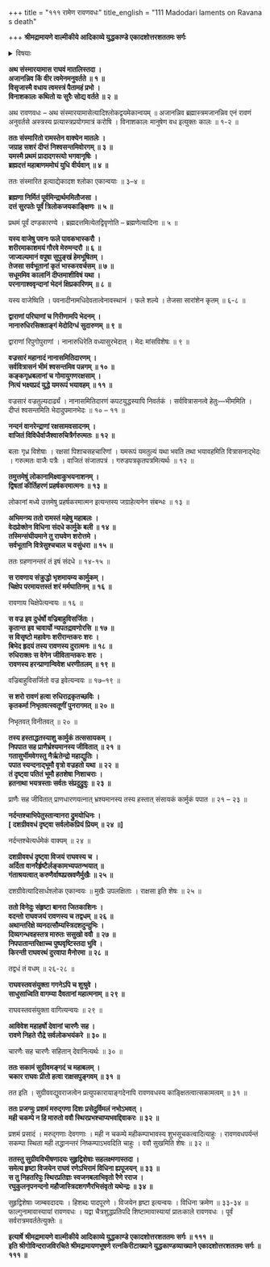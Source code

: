 +++
title = "१११ रामेण रावणवधः"
title_english = "111 Madodari laments on Ravana s death"

+++
**श्रीमद्रामायणे वाल्मीकीये आदिकाव्ये युद्धकाण्डे एकादशोत्तरशततमः सर्गः**


<details><summary>विषयाः</summary>

रावणस्य पूर्वपूर्वस्मिन्शिरसिछिन्नेछिन्नेपि पुनः पुनः शिरोन्तरप्ररोहेसति मातलिसमु -द्बोधितेन रामेण ब्रह्मास्त्रेण रावणहृदयविभेदनम् ॥ १ ॥ रावणेहते हर्षादिन्द्रादिभी रामरथोपरिपुष्पवर्षणम् ॥ २ ॥ सुग्रीव विभीषणादिभिर्हर्षाच्छ्रीरामाभिपूजनम् ॥ ३ ॥

</details>




**अथ संस्मारयामास राघवं मातलिस्तदा ।  
अजानन्निव किं वीर त्वमेनमनुवर्तते ॥ १ ॥  
विसृजास्मै वधाय त्वमस्त्रं पैतामहं प्रभो ।  
विनाशकालः कथितो यः सुरैः सोद्य वर्तते ॥ २ ॥**

अथ रावणवधः – अथ संस्मारयामासेत्यादिश्लोकद्वयमेकान्वयम् ॥ अजानन्निव ब्रह्मास्त्रमजानन्निव एनं रावणं अनुवर्तसे अस्त्रस्य प्रत्यास्त्रप्रयोगमात्रं करोषि । विनाशकालः मानुषेण वध इत्युक्तः कालः ॥ १-२ ॥



**ततः संस्मारितो रामस्तेन वाक्येन मातलेः ।  
जग्राह सशरं दीप्तं निश्वसन्तमिवोरगम् ॥ ३ ॥  
यमस्मै प्रथमं प्रादादगस्त्यो भगवानृषिः ।  
ब्रह्मदत्तं महाबाणममोघं युधि वीर्यवान् ॥ ४ ॥**

ततः संस्मारित इत्याद्येकादश श्लोका एकान्वयाः ॥ ३–४ ॥



**ब्रह्मणा निर्मितं पूर्वमिन्द्रार्थममितौजसा ।  
दत्तं सुरपतेः पूर्वं त्रिलोकजयकाङ्क्षिणः ॥ ५ ॥**

प्रथमं पूर्वं दण्डकारण्ये । ब्रह्मदत्तमित्येतद्विवृणोति – ब्रह्मणेत्यादिना ॥ ५ ॥



**यस्य वाजेषु पवनः फले पावकभास्करौ ।  
शरीरमाकाशमयं गौरवे मेरुमन्दरौ ॥ ६ ॥  
जाज्वल्यमानं वपुषा सुपुङ्खं हेमभूषितम् ।  
तेजसा सर्वभूतानां कृतं भास्करवर्चसम् ॥ ७ ॥  
सधूममिव कालानिं दीप्तमाशीविषं यथा ।  
परनागाश्ववृन्दानां भेदनं क्षिप्रकारिणम् ॥ ८ ॥**

यस्य वाजेष्विति । पवनादीनामधिदेवतात्वेनावस्थानं । फले शल्ये । तेजसा सारांशेन कृतम् ॥ ६-८ ॥



**द्वाराणां परिघाणां च गिरीणामपि भेदनम् ।  
नानारुधिरसिक्ताङ्गं मेदोदिग्धं सुदारुणम् ॥ ९ ॥**

द्वाराणां रिपुगोपुराणां । नानारुधिरेति वध्यासुरभेदात् । मेदः मांसविशेषः ॥ ९ ॥



**वज्रसारं महानादं नानासमितिदारणम् ।  
सर्ववित्रासनं भीमं श्वसन्तमिव पन्नगम् ॥ १० ॥  
कङ्कगृध्रबलानां च गोमायुगणरक्षसाम् ।  
नित्यं भक्ष्यप्रदं युद्धे यमरूपं भयावहम् ॥ ११ ॥**

वज्रसारं वज्रतुल्यदार्ढ्यं । नानासमितिदारणं कपटयुद्धस्यापि निवर्तकं । सर्ववित्रासनत्वे हेतुः—भीममिति । दीप्तं श्वसन्तमिति भेदादुपमानभेदः ॥ १० – ११ ॥



**नन्दनं वानरेन्द्राणां रक्षसामवसादनम् ।  
वाजितं विविधैर्वाजैश्वारुचित्रैर्गरुत्मतः ॥ १२ ॥**

बलाः गृध्र विशेषाः । रक्षसां पिशाचसहचारिणां । यमरूपं यमतुल्यं यथा भवति तथा भयावहमिति वित्रासनाद्भेदः । गरुत्मतः वाजैः पत्रैः । वाजितं संजातपत्रं । गरुडपत्रकृतपत्रमित्यर्थः ॥ १२ ॥



**तमुत्तमेषुं लोकानामिक्ष्वाकुभयनाशनम् ।  
द्विषतां कीर्तिहरणं प्रहर्षकरमात्मनः ॥ १३ ॥**

लोकानां मध्ये उत्तमेषु प्रहर्षकरमात्मन इत्यन्तस्य जग्राहेत्यनेन संबन्धः ॥ १३ ॥



**अभिमन्त्र्य ततो रामस्तं महेषु महाबलः ।  
वेदप्रोक्तेन विधिना संदधे कार्मुके बली ॥ १४ ॥  
तस्मिन्संघीयमाने तु राघवेण शरोत्तमे ।  
सर्वभूतानि वित्रेसुश्चचाल च वसुंधरा ॥ १५ ॥**

ततः ग्रहणानन्तरं तं इषं संदधे ॥ १४-१५ ॥



**स रावणाय संक्रुद्धो भृशमायम्य कार्मुकम् ।  
चिक्षेप परमायत्तस्तं शरं मर्मघातिनम् ॥ १६ ॥**

रावणाय चिक्षेपेत्यन्वयः ॥ १६ ॥



**स वज्र इव दुर्धर्षो वज्रिबाहुविसर्जितः ।  
कृतान्त इव चावार्यो न्यपतद्रावणोरसि ॥ १७ ॥  
स विसृष्टो महावेगः शरीरान्तकरः शरः ।  
बिभेद हृदयं तस्य रावणस्य दुरात्मनः ॥ १८ ॥  
रुधिराक्तः स वेगेन जीवितान्तकरः शरः ।  
रावणस्य हरन्प्राणान्विवेश धरणीतलम् ॥ १९ ॥**

वज्रिबाहुविसर्जितो वज्र इवेत्यन्वयः ॥ १७–१९ ॥



**स शरो रावणं हत्वा रुधिराद्रकृतच्छविः ।  
कृतकर्मा निभृतवत्स्वतूणीं पुनरागमत् ॥ २० ॥**

निभृतवत् विनीतवत् ॥ २० ॥



**तस्य हस्ताद्धतस्याशु कार्मुकं तत्ससायकम् ।  
निपपात सह प्राणैर्भ्रश्यमानस्य जीवितात् ॥ २१ ॥  
गतासुर्भीमवेगस्तु नैर्ऋतेन्द्रो महाद्युतिः ।  
पपात स्यन्दनाद्भूमौ वृत्रो वज्रहतो यथा ॥ २२ ॥  
तं दृष्ट्वा पतितं भूमौ हतशेषा निशाचराः ।  
हतनाथा भयत्रस्ताः सर्वतः संप्रदुद्रुवुः ॥ २३ ॥**

प्राणैः सह जीवितात् प्राणधारणयत्नात् भ्रश्यमानस्य तस्य हस्तात् संसायकं कार्मुकं पपात ॥ २१ – २३ ॥



**नर्दन्तश्चाभिपेतुस्तान्वानरा द्रुमयोधिनः ।  
\[ दशग्रीववधं दृष्ट्वा सर्वलोकप्रियं प्रियम् ॥ २४ ॥\]**

नर्दन्तश्चेत्यर्धमेकं वाक्यम् ॥ २४ ॥



**दशग्रीववधं दृष्ट्वा विजयं राघवस्य च ।  
अर्दिता वानरैर्हृष्टैर्लङ्कामभ्यपतन्भयात् ॥  
गंताश्रयत्वात् करुणैर्वाष्पप्रस्रवणैर्मुखैः ॥ २५ ॥**

दशग्रीवेत्यादिसार्धश्लोक एकान्वयः ॥ मुखैः उपलक्षिताः । राक्षसा इति शेषः ॥ २५ ॥



**ततो विनेदुः संहृष्टा बानरा जितकाशिनः ।  
वदन्तो राघवजयं रावणस्य च तद्वधम् ॥ २६ ॥  
अथान्तरिक्षे व्यनदत्सौम्यस्त्रिदशदुन्दुभिः ।  
दिव्यगन्धवहस्तत्र मारुतः ससुखो ववौ ॥ २७ ॥  
निपपातान्तरिक्षाच्च पुष्पवृष्टिस्तदा भुवि ।  
किरन्ती राघवरथं दुरवापा मैनोरमा ॥ २८ ॥**

तद्वधं तं वधम् ॥ २६-२८ ॥



**राघवस्तवसंयुक्ता गगनेऽपि च शुश्रुवे ।  
साधुसाध्विति वागम्या दैवतानां महात्मनाम् ॥ २९ ॥**

राघवस्तवसंयुक्ता वागित्यन्वयः ॥ २९ ॥



**आविवेश महाहर्षो देवानां चारणैः सह ।  
रावणे निहते रौद्रे सर्वलोकभयंकरे ॥ ३० ॥**

चारणैः सह चारणैः सहितान् देवानित्यर्थः ॥ ३० ॥



**ततः सकामं सुग्रीवमङ्गदं च महाबलम् ।  
चकार राघवः प्रीतो हत्वा राक्षसपुङ्गवम् ॥ ३१ ॥**

तत इति । सुग्रीववद्युवराजत्वेन प्रत्युपकारायाङ्गदेनापि रावणवधस्य काङ्क्षितत्वात्सकामत्वम् ॥ ३१ ॥



**ततः प्रजग्मुः प्रशमं मरुद्गणा दिशः प्रसेदुर्विमलं नभोऽभवत् ।  
मही चकम्पे न हि मारुतो ववौ स्थिरप्रभश्चाप्यभवद्दिवाकरः ॥ ३२ ॥**

प्रशमं प्रसादं । मरुद्गणाः देवगणाः । मही न चकम्पे महीकम्पाभावस्य शुभसूचकत्वादित्याहुः । रावणवधपर्यन्तं सकम्पा स्थिता मही तद्धानन्तरं निष्कम्पाऽभवदिति चाहुः । ववौ सुखमिति शेषः ॥ ३२ ॥



**ततस्तु सुग्रीवविभीषणादयः सुहृद्विशेषाः सहलक्ष्मणास्तदा ।  
समेत्य हृष्टा विजयेन राघवं रणेऽभिरामं विधिना ह्यपूजयन् ॥ ३३ ॥  
स तु निहतरिपुः स्थिरप्रतिज्ञः स्वजनबलाभिवृतो रैणे रराज ।  
रघुकुलनृपनन्दनो महौजास्त्रिदशगणैरभिसंवृतो यथेन्द्रः ॥ ३४ ॥**

सुहृद्विशेषाः जाम्बवदादयः । हिशब्दः पादपूरणे । विजयेन हृष्टा इत्यन्वयः । विधिना क्रमेण ॥ ३३-३४ ॥ फाल्गुनामावास्यायां रावणवधः । यद्वा चैत्रशुद्धप्रतिपदि शिष्टामावास्यायां प्रातःकाले रावणवधः । पूर्वं सर्वरात्रमवर्ततेत्युक्तेः ॥



**इत्यार्षे श्रीमद्रामायणे वाल्मीकीये आदिकाव्ये युद्धकाण्डे एकादशोत्तरशततमः सर्गः ॥ १११ ॥  
इति श्रीगोविन्दराजविरचिते श्रीमद्रामायणभूषणे रत्नकिरीटाख्याने युद्धकाण्डव्याख्याने एकादशोत्तरशततमः सर्गः ॥ १११ ॥**
